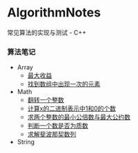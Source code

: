 # AlgorithmNotes
常见算法的实现与测试 - C++
### 算法笔记
- Array
    - [最大收益](/max_profit.cpp)
    - [找到数组中出现一次的元素](/single_number.cpp)
- Math
    - [翻转一个整数](/reverse_int.cpp)
    - [计算x的二进制表示中1和0的个数](/bit_count.cpp)
    - [求两个整数的最小公倍数与最大公约数](/lcm_gcd.cpp)
    - [判断一个数是否为质数](/prime.cpp)
    - [求解斐波那契数列](/fib.cpp)
- String